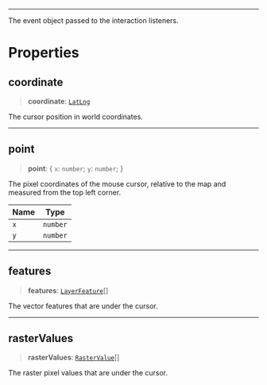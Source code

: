 ***

The event object passed to the interaction listeners.

# Properties

## coordinate

> **coordinate**: [`LatLng`](../Shared/LatLng.md)

The cursor position in world coordinates.

***

## point

> **point**: { `x`: `number`; `y`: `number`; }

The pixel coordinates of the mouse cursor, relative to the map and measured from the top left corner.

| Name | Type |
| ------ | ------ |
| `x` | `number` |
| `y` | `number` |

***

## features

> **features**: [`LayerFeature`](../Layers/LayerFeature.md)\[]

The vector features that are under the cursor.

***

## rasterValues

> **rasterValues**: [`RasterValue`](../Layers/RasterValue.md)\[]

The raster pixel values that are under the cursor.
